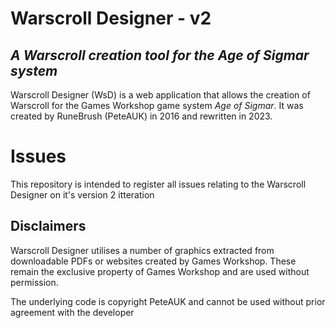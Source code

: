 # Warscroll Designer - v2
## _A Warscroll creation tool for the Age of Sigmar system_

Warscroll Designer (WsD) is a web application that allows the creation of Warscroll for the Games Workshop game system _Age of Sigmar_.  It was created by RuneBrush (PeteAUK) in 2016 and rewritten in 2023.

# Issues
This repository is intended to register all issues relating to the Warscroll Designer on it's version 2 itteration


## Disclaimers

Warscroll Designer utilises a number of graphics extracted from downloadable PDFs or websites created by Games Workshop.  These remain the exclusive property of Games Workshop and are used without permission.  

The underlying code is copyright PeteAUK and cannot be used without prior agreement with the developer
